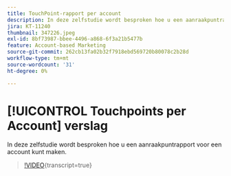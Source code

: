```yaml
---
title: TouchPoint-rapport per account
description: In deze zelfstudie wordt besproken hoe u een aanraakpuntrapport voor een account kunt maken.
jira: KT-11240
thumbnail: 347226.jpeg
exl-id: 8bf73987-bbee-4496-a868-6f3a21b5477b
feature: Account-based Marketing
source-git-commit: 262cb13fa02b32f7918ebd569720b80078c2b28d
workflow-type: tm+mt
source-wordcount: '31'
ht-degree: 0%

---
```


# [!UICONTROL Touchpoints per Account] verslag

In deze zelfstudie wordt besproken hoe u een aanraakpuntrapport voor een account kunt maken.

>[!VIDEO](https://video.tv.adobe.com/v/347226/?learn=on){transcript=true}
